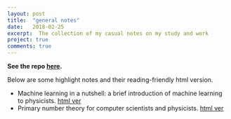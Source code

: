 ```yaml
---
layout: post
title:  "general notes"
date:   2018-02-25
excerpt:  The collection of my casual notes on my study and work
project: true
comments: true
---
```


**See the repo [here](https://github.com/refraction-ray/general-notes).**

Below are some highlight notes and their reading-friendly html version.

* Machine learning in a nutshell: a brief introduction of machine learning to physicists. [html ver](/misc/MLnutshell.html)
* Primary number theory for computer scientists and physicists. [html ver](/misc/numbertheory.html)